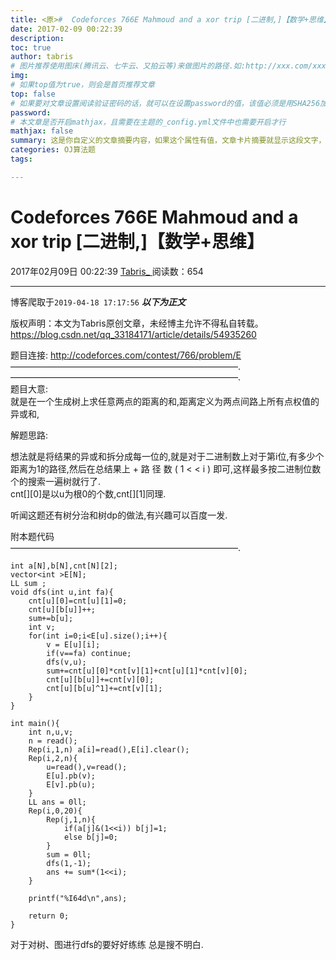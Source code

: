 ```yaml
---
title: <原>#  Codeforces 766E Mahmoud and a xor trip [二进制,]【数学+思维】
date: 2017-02-09 00:22:39
description:
toc: true
author: tabris
# 图片推荐使用图床(腾讯云、七牛云、又拍云等)来做图片的路径.如:http://xxx.com/xxx.jpg
img: 
# 如果top值为true，则会是首页推荐文章
top: false
# 如果要对文章设置阅读验证密码的话，就可以在设置password的值，该值必须是用SHA256加密后的密码，防止被他人识破
password: 
# 本文章是否开启mathjax，且需要在主题的_config.yml文件中也需要开启才行
mathjax: false
summary: 这是你自定义的文章摘要内容，如果这个属性有值，文章卡片摘要就显示这段文字，否则程序会自动截取文章的部分内容作为摘要
categories: OJ算法题
tags:

---
```





#  Codeforces 766E Mahmoud and a xor trip [二进制,]【数学+思维】

2017年02月09日 00:22:39  [ Tabris_ ](https://me.csdn.net/qq_33184171) 阅读数：654


--- 
 博客爬取于`2019-04-18 17:17:56`
***以下为正文***

版权声明：本文为Tabris原创文章，未经博主允许不得私自转载。
https://blog.csdn.net/qq_33184171/article/details/54935260

题目连接: [ http://codeforces.com/contest/766/problem/E
](http://codeforces.com/contest/766/problem/E)  
——————————————————————————.  
——————————————————————————.  
题目大意:  
就是在一个生成树上求任意两点的距离的和,距离定义为两点间路上所有点权值的异或和,

解题思路:

想法就是将结果的异或和拆分成每一位的,就是对于二进制数上对于第i位,有多少个距离为1的路径,然后在总结果上  \+  路  径  数  (  1  < <
i  )  即可,这样最多按二进制位数个的搜索一遍树就行了.  
cnt[][0]是以u为根0的个数,cnt[][1]同理.

听闻这题还有树分治和树dp的做法,有兴趣可以百度一发.

附本题代码  
——————————————————————————.

    
    
    int a[N],b[N],cnt[N][2];
    vector<int >E[N];
    LL sum ;
    void dfs(int u,int fa){
        cnt[u][0]=cnt[u][1]=0;
        cnt[u][b[u]]++;
        sum+=b[u];
        int v;
        for(int i=0;i<E[u].size();i++){
            v = E[u][i];
            if(v==fa) continue;
            dfs(v,u);
            sum+=cnt[u][0]*cnt[v][1]+cnt[u][1]*cnt[v][0];
            cnt[u][b[u]]+=cnt[v][0];
            cnt[u][b[u]^1]+=cnt[v][1];
        }
    }
    
    int main(){
        int n,u,v;
        n = read();
        Rep(i,1,n) a[i]=read(),E[i].clear();
        Rep(i,2,n){
            u=read(),v=read();
            E[u].pb(v);
            E[v].pb(u);
        }
        LL ans = 0ll;
        Rep(i,0,20){
            Rep(j,1,n){
                if(a[j]&(1<<i)) b[j]=1;
                else b[j]=0;
            }
            sum = 0ll;
            dfs(1,-1);
            ans += sum*(1<<i);
        }
    
        printf("%I64d\n",ans);
    
        return 0;
    }

对于对树、图进行dfs的要好好练练 总是搜不明白.


